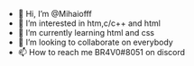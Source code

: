 - 👋 Hi, I’m @Mihaiofff
- 👀 I’m interested in htm,c/c++ and html
- 🌱 I’m currently learning html and css
- 💞️ I’m looking to collaborate on everybody
- 📫 How to reach me BR4V0#8051 on discord 

<!---
Mihaiofff/Mihaiofff is a ✨ special ✨ repository because its `README.md` (this file) appears on your GitHub profile.
You can click the Preview link to take a look at your changes.
--->
